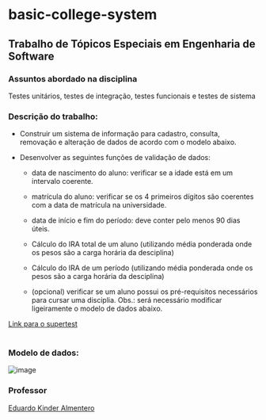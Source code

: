 # basic-college-system

## Trabalho de Tópicos Especiais em Engenharia de Software

### Assuntos abordado na disciplina
Testes unitários, testes de integração, testes funcionais e testes de sistema

### Descrição do trabalho:

- Construir um sistema de informação para cadastro, consulta, removação e alteração de dados de acordo com o modelo abaixo.

- Desenvolver as seguintes funções de validação de dados:

  - data de nascimento do aluno: verificar se a idade está em um intervalo coerente.

  - matrícula do aluno: verificar se os 4 primeiros dígitos são coerentes com a data de matrícula na universidade.

  - data de início e fim do período: deve conter pelo menos 90 dias úteis. 

  - Cálculo do IRA total de um aluno (utilizando média ponderada onde os pesos são a carga horária da desciplina)

  - Cálculo do IRA de um período (utilizando média ponderada onde os pesos são a carga horária da desciplina)

  - (opcional) verificar se um aluno possui os pré-requisitos necessários para cursar uma disciplia. Obs.: será necessário modificar ligeiramente o modelo de dados abaixo.

[Link para o supertest](https://www.npmjs.com/package/supertest)
<br><br>

### Modelo de dados:
![image](https://user-images.githubusercontent.com/49379758/218617030-dc1f8a9b-f8a0-4a8e-a4e7-40f74846dbc1.png)

### Professor
[Eduardo Kinder Almentero](https://github.com/ekalmentero)
